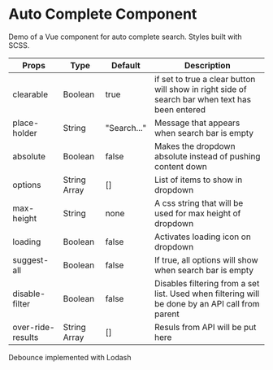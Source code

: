 # Auto Complete Component

Demo of a Vue component for auto complete search. Styles built with SCSS.

| Props      | Type | Default | Description | 
| ----------- | ----------- | ----------- | ----------- |
| clearable | Boolean | true | if set to true a clear button will show in right side of search bar when text has been entered |
| place-holder | String | "Search..." | Message that appears when search bar is empty |
| absolute | Boolean | false | Makes the dropdown absolute instead of pushing content down |
| options | String Array | [] | List of items to show in dropdown |
| max-height | String | none | A css string that will be used for max height of dropdown |
| loading | Boolean | false | Activates loading icon on dropdown |
| suggest-all | Boolean | false | If true, all options will show when search bar is empty |
| disable-filter | Boolean | false | Disables filtering from a set list. Used when filtering will be done by an API call from parent |
| over-ride-results | String Array | [] |  Resuls from API will be put here |

Debounce implemented with Lodash
